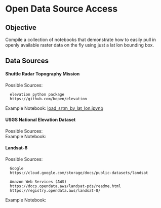 # Open Data Source Access


Objective 
---------
Compile a collection of notebooks that demonstrate how to easily pull in openly available raster data on the fly using just a lat lon bounding box.


Data Sources
-------------

#### Shuttle Radar Topography Mission
Possible Sources: 

      elevation python package
      https://github.com/bopen/elevation

Example Notebook: [load_srtm_by_lat_lon.ipynb](https://github.com/friedrichknuth/open_data_source_api_access/blob/master/load_srtm_by_lat_lon.ipynb)

#### USGS National Elevation Dataset
Possible Sources:  
Example Notebook:  

#### Landsat-8
Possible Sources:  

      Google
      https://cloud.google.com/storage/docs/public-datasets/landsat  

      Amazon Web Services (AWS)
      https://docs.opendata.aws/landsat-pds/readme.html  
      https://registry.opendata.aws/landsat-8/  
      
Example Notebook: 
